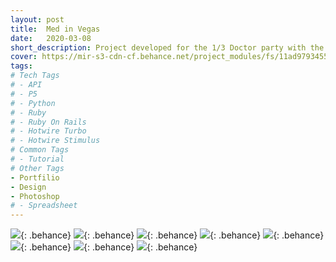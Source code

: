 ```yaml
---
layout: post
title:  Med in Vegas
date:   2020-03-08
short_description: Project developed for the 1/3 Doctor party with the Med in Vegas theme. Customer Cross Premium | Cross Formaturas | Medicine Class T1 - Campo Real - Guarapuava.
cover: https://mir-s3-cdn-cf.behance.net/project_modules/fs/11ad9793455281.5e657557d461b.png
tags:
# Tech Tags
# - API
# - P5
# - Python
# - Ruby
# - Ruby On Rails
# - Hotwire Turbo
# - Hotwire Stimulus
# Common Tags
# - Tutorial
# Other Tags
- Portfilio
- Design
- Photoshop
# - Spreadsheet
---
```


![](https://mir-s3-cdn-cf.behance.net/project_modules/fs/3a1ebf93455281.5e657557d5a73.png){: .behance}
![](https://mir-s3-cdn-cf.behance.net/project_modules/fs/11ad9793455281.5e657557d461b.png){: .behance}
![](https://mir-s3-cdn-cf.behance.net/project_modules/fs/1084fb93455281.5e657557d3d64.png){: .behance}
![](https://mir-s3-cdn-cf.behance.net/project_modules/fs/f91ed693455281.5e657557d368e.png){: .behance}
![](https://mir-s3-cdn-cf.behance.net/project_modules/fs/07049693455281.5e657557d235d.png){: .behance}
![](https://mir-s3-cdn-cf.behance.net/project_modules/fs/492fca93455281.5e657557d4d21.png){: .behance}
![](https://mir-s3-cdn-cf.behance.net/project_modules/fs/cba5a693455281.5e657557d2da6.png){: .behance}
![](https://mir-s3-cdn-cf.behance.net/project_modules/fs/c3e93693455281.5e657557d549b.png){: .behance}
